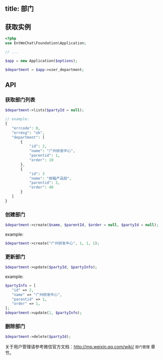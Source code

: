 title: 部门
---

## 获取实例

```php
<?php
use EntWeChat\Foundation\Application;

// ...

$app = new Application($options);

$department = $app->user_department;
```

## API

### 获取部门列表

```php
$department->lists($partyId = null);

// example:
{
   "errcode": 0,
   "errmsg": "ok",
   "department": [
       {
           "id": 2,
           "name": "广州研发中心",
           "parentid": 1,
           "order": 10
       },
       {
           "id": 3
           "name": "邮箱产品部",
           "parentid": 2,
           "order": 40
       }
   ]
}
```

### 创建部门

```php
$department->create($name, $parentId, $order = null, $partyId = null);
```

example:

```php
$department->create("广州研发中心", 1, 1, 1);
```

### 更新部门

```php
$department->update($partyId, $partyInfo);
```

example:

```php
$partyInfo = [
   "id" => 2,
   "name" => "广州研发中心",
   "parentid" => 1,
   "order" => 1,
];
$department->update(1, $partyInfo);
```

### 删除部门

```php
$department->delete($partyId);
```

关于用户管理请参考微信官方文档：http://mp.weixin.qq.com/wiki/ `部门管理` 章节。
